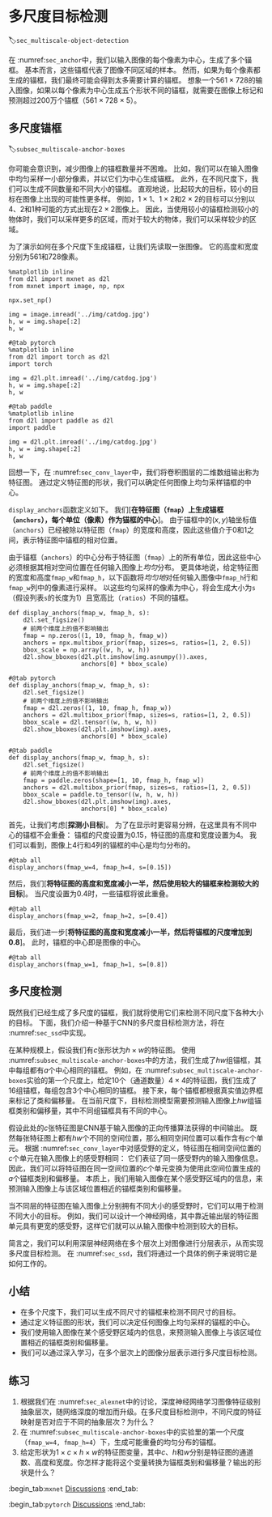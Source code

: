 # 多尺度目标检测
:label:`sec_multiscale-object-detection`

在 :numref:`sec_anchor`中，我们以输入图像的每个像素为中心，生成了多个锚框。
基本而言，这些锚框代表了图像不同区域的样本。
然而，如果为每个像素都生成的锚框，我们最终可能会得到太多需要计算的锚框。
想象一个$561 \times 728$的输入图像，如果以每个像素为中心生成五个形状不同的锚框，就需要在图像上标记和预测超过200万个锚框（$561 \times 728 \times 5$）。

## 多尺度锚框
:label:`subsec_multiscale-anchor-boxes`

你可能会意识到，减少图像上的锚框数量并不困难。
比如，我们可以在输入图像中均匀采样一小部分像素，并以它们为中心生成锚框。
此外，在不同尺度下，我们可以生成不同数量和不同大小的锚框。
直观地说，比起较大的目标，较小的目标在图像上出现的可能性更多样。
例如，$1 \times 1$、$1 \times 2$和$2 \times 2$的目标可以分别以4、2和1种可能的方式出现在$2 \times 2$图像上。
因此，当使用较小的锚框检测较小的物体时，我们可以采样更多的区域，而对于较大的物体，我们可以采样较少的区域。

为了演示如何在多个尺度下生成锚框，让我们先读取一张图像。
它的高度和宽度分别为561和728像素。

```{.python .input}
%matplotlib inline
from d2l import mxnet as d2l
from mxnet import image, np, npx

npx.set_np()

img = image.imread('../img/catdog.jpg')
h, w = img.shape[:2]
h, w
```

```{.python .input}
#@tab pytorch
%matplotlib inline
from d2l import torch as d2l
import torch

img = d2l.plt.imread('../img/catdog.jpg')
h, w = img.shape[:2]
h, w
```

```{.python .input}
#@tab paddle
%matplotlib inline
from d2l import paddle as d2l
import paddle

img = d2l.plt.imread('../img/catdog.jpg')
h, w = img.shape[:2]
h, w
```

回想一下，在 :numref:`sec_conv_layer`中，我们将卷积图层的二维数组输出称为特征图。
通过定义特征图的形状，我们可以确定任何图像上均匀采样锚框的中心。

`display_anchors`函数定义如下。
我们[**在特征图（`fmap`）上生成锚框（`anchors`），每个单位（像素）作为锚框的中心**]。
由于锚框中的$(x, y)$轴坐标值（`anchors`）已经被除以特征图（`fmap`）的宽度和高度，因此这些值介于0和1之间，表示特征图中锚框的相对位置。

由于锚框（`anchors`）的中心分布于特征图（`fmap`）上的所有单位，因此这些中心必须根据其相对空间位置在任何输入图像上*均匀*分布。
更具体地说，给定特征图的宽度和高度`fmap_w`和`fmap_h`，以下函数将*均匀地*对任何输入图像中`fmap_h`行和`fmap_w`列中的像素进行采样。
以这些均匀采样的像素为中心，将会生成大小为`s`（假设列表`s`的长度为1）且宽高比（`ratios`）不同的锚框。

```{.python .input}
def display_anchors(fmap_w, fmap_h, s):
    d2l.set_figsize()
    # 前两个维度上的值不影响输出
    fmap = np.zeros((1, 10, fmap_h, fmap_w))
    anchors = npx.multibox_prior(fmap, sizes=s, ratios=[1, 2, 0.5])
    bbox_scale = np.array((w, h, w, h))
    d2l.show_bboxes(d2l.plt.imshow(img.asnumpy()).axes,
                    anchors[0] * bbox_scale)
```

```{.python .input}
#@tab pytorch
def display_anchors(fmap_w, fmap_h, s):
    d2l.set_figsize()
    # 前两个维度上的值不影响输出
    fmap = d2l.zeros((1, 10, fmap_h, fmap_w))
    anchors = d2l.multibox_prior(fmap, sizes=s, ratios=[1, 2, 0.5])
    bbox_scale = d2l.tensor((w, h, w, h))
    d2l.show_bboxes(d2l.plt.imshow(img).axes,
                    anchors[0] * bbox_scale)
```

```{.python .input}
#@tab paddle
def display_anchors(fmap_w, fmap_h, s):
    d2l.set_figsize()
    # 前两个维度上的值不影响输出
    fmap = paddle.zeros(shape=[1, 10, fmap_h, fmap_w])
    anchors = d2l.multibox_prior(fmap, sizes=s, ratios=[1, 2, 0.5])
    bbox_scale = paddle.to_tensor((w, h, w, h))
    d2l.show_bboxes(d2l.plt.imshow(img).axes,
                    anchors[0] * bbox_scale)
```

首先，让我们考虑[**探测小目标**]。
为了在显示时更容易分辨，在这里具有不同中心的锚框不会重叠：
锚框的尺度设置为0.15，特征图的高度和宽度设置为4。
我们可以看到，图像上4行和4列的锚框的中心是均匀分布的。

```{.python .input}
#@tab all
display_anchors(fmap_w=4, fmap_h=4, s=[0.15])
```

然后，我们[**将特征图的高度和宽度减小一半，然后使用较大的锚框来检测较大的目标**]。
当尺度设置为0.4时，一些锚框将彼此重叠。

```{.python .input}
#@tab all
display_anchors(fmap_w=2, fmap_h=2, s=[0.4])
```

最后，我们进一步[**将特征图的高度和宽度减小一半，然后将锚框的尺度增加到0.8**]。
此时，锚框的中心即是图像的中心。

```{.python .input}
#@tab all
display_anchors(fmap_w=1, fmap_h=1, s=[0.8])
```

## 多尺度检测

既然我们已经生成了多尺度的锚框，我们就将使用它们来检测不同尺度下各种大小的目标。
下面，我们介绍一种基于CNN的多尺度目标检测方法，将在 :numref:`sec_ssd`中实现。

在某种规模上，假设我们有$c$张形状为$h \times w$的特征图。
使用 :numref:`subsec_multiscale-anchor-boxes`中的方法，我们生成了$hw$组锚框，其中每组都有$a$个中心相同的锚框。
例如，在 :numref:`subsec_multiscale-anchor-boxes`实验的第一个尺度上，给定10个（通道数量）$4 \times 4$的特征图，我们生成了16组锚框，每组包含3个中心相同的锚框。
接下来，每个锚框都根据真实值边界框来标记了类和偏移量。
在当前尺度下，目标检测模型需要预测输入图像上$hw$组锚框类别和偏移量，其中不同组锚框具有不同的中心。


假设此处的$c$张特征图是CNN基于输入图像的正向传播算法获得的中间输出。
既然每张特征图上都有$hw$个不同的空间位置，那么相同空间位置可以看作含有$c$个单元。
根据 :numref:`sec_conv_layer`中对感受野的定义，特征图在相同空间位置的$c$个单元在输入图像上的感受野相同：
它们表征了同一感受野内的输入图像信息。
因此，我们可以将特征图在同一空间位置的$c$个单元变换为使用此空间位置生成的$a$个锚框类别和偏移量。
本质上，我们用输入图像在某个感受野区域内的信息，来预测输入图像上与该区域位置相近的锚框类别和偏移量。

当不同层的特征图在输入图像上分别拥有不同大小的感受野时，它们可以用于检测不同大小的目标。
例如，我们可以设计一个神经网络，其中靠近输出层的特征图单元具有更宽的感受野，这样它们就可以从输入图像中检测到较大的目标。

简言之，我们可以利用深层神经网络在多个层次上对图像进行分层表示，从而实现多尺度目标检测。
在 :numref:`sec_ssd`，我们将通过一个具体的例子来说明它是如何工作的。

## 小结

* 在多个尺度下，我们可以生成不同尺寸的锚框来检测不同尺寸的目标。
* 通过定义特征图的形状，我们可以决定任何图像上均匀采样的锚框的中心。
* 我们使用输入图像在某个感受野区域内的信息，来预测输入图像上与该区域位置相近的锚框类别和偏移量。
* 我们可以通过深入学习，在多个层次上的图像分层表示进行多尺度目标检测。

## 练习

1. 根据我们在 :numref:`sec_alexnet`中的讨论，深度神经网络学习图像特征级别抽象层次，随网络深度的增加而升级。在多尺度目标检测中，不同尺度的特征映射是否对应于不同的抽象层次？为什么？
1. 在 :numref:`subsec_multiscale-anchor-boxes`中的实验里的第一个尺度（`fmap_w=4, fmap_h=4`）下，生成可能重叠的均匀分布的锚框。
1. 给定形状为$1 \times c \times h \times w$的特征图变量，其中$c$、$h$和$w$分别是特征图的通道数、高度和宽度。你怎样才能将这个变量转换为锚框类别和偏移量？输出的形状是什么？

:begin_tab:`mxnet`
[Discussions](https://discuss.d2l.ai/t/2947)
:end_tab:

:begin_tab:`pytorch`
[Discussions](https://discuss.d2l.ai/t/2948)
:end_tab:
